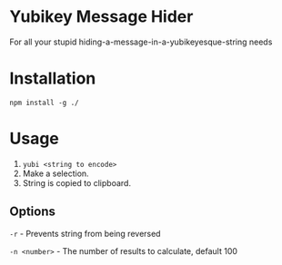 # Yubikey Message Hider
For all your stupid hiding-a-message-in-a-yubikeyesque-string needs

# Installation
`npm install -g ./`

# Usage
1. `yubi <string to encode>`
2. Make a selection.
3. String is copied to clipboard.

## Options
`-r` - Prevents string from being reversed

`-n <number>` - The number of results to calculate, default 100
